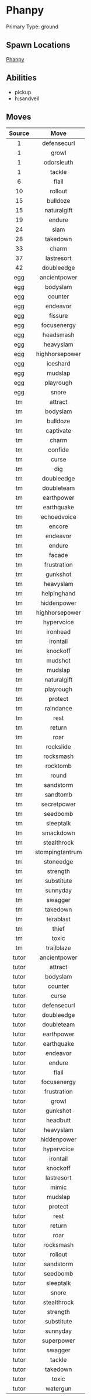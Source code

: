 # Phanpy  
Primary Type: ground  
  
## Spawn Locations  
[Phanpy](/data/spawn_presets/phanpy.md)  
  
## Abilities  
  * pickup
  * h:sandveil
  
  
## Moves  
  
| Source | Move |  
|:---:|:---:|  
| 1 | defensecurl |  
| 1 | growl |  
| 1 | odorsleuth |  
| 1 | tackle |  
| 6 | flail |  
| 10 | rollout |  
| 15 | bulldoze |  
| 15 | naturalgift |  
| 19 | endure |  
| 24 | slam |  
| 28 | takedown |  
| 33 | charm |  
| 37 | lastresort |  
| 42 | doubleedge |  
| egg | ancientpower |  
| egg | bodyslam |  
| egg | counter |  
| egg | endeavor |  
| egg | fissure |  
| egg | focusenergy |  
| egg | headsmash |  
| egg | heavyslam |  
| egg | highhorsepower |  
| egg | iceshard |  
| egg | mudslap |  
| egg | playrough |  
| egg | snore |  
| tm | attract |  
| tm | bodyslam |  
| tm | bulldoze |  
| tm | captivate |  
| tm | charm |  
| tm | confide |  
| tm | curse |  
| tm | dig |  
| tm | doubleedge |  
| tm | doubleteam |  
| tm | earthpower |  
| tm | earthquake |  
| tm | echoedvoice |  
| tm | encore |  
| tm | endeavor |  
| tm | endure |  
| tm | facade |  
| tm | frustration |  
| tm | gunkshot |  
| tm | heavyslam |  
| tm | helpinghand |  
| tm | hiddenpower |  
| tm | highhorsepower |  
| tm | hypervoice |  
| tm | ironhead |  
| tm | irontail |  
| tm | knockoff |  
| tm | mudshot |  
| tm | mudslap |  
| tm | naturalgift |  
| tm | playrough |  
| tm | protect |  
| tm | raindance |  
| tm | rest |  
| tm | return |  
| tm | roar |  
| tm | rockslide |  
| tm | rocksmash |  
| tm | rocktomb |  
| tm | round |  
| tm | sandstorm |  
| tm | sandtomb |  
| tm | secretpower |  
| tm | seedbomb |  
| tm | sleeptalk |  
| tm | smackdown |  
| tm | stealthrock |  
| tm | stompingtantrum |  
| tm | stoneedge |  
| tm | strength |  
| tm | substitute |  
| tm | sunnyday |  
| tm | swagger |  
| tm | takedown |  
| tm | terablast |  
| tm | thief |  
| tm | toxic |  
| tm | trailblaze |  
| tutor | ancientpower |  
| tutor | attract |  
| tutor | bodyslam |  
| tutor | counter |  
| tutor | curse |  
| tutor | defensecurl |  
| tutor | doubleedge |  
| tutor | doubleteam |  
| tutor | earthpower |  
| tutor | earthquake |  
| tutor | endeavor |  
| tutor | endure |  
| tutor | flail |  
| tutor | focusenergy |  
| tutor | frustration |  
| tutor | growl |  
| tutor | gunkshot |  
| tutor | headbutt |  
| tutor | heavyslam |  
| tutor | hiddenpower |  
| tutor | hypervoice |  
| tutor | irontail |  
| tutor | knockoff |  
| tutor | lastresort |  
| tutor | mimic |  
| tutor | mudslap |  
| tutor | protect |  
| tutor | rest |  
| tutor | return |  
| tutor | roar |  
| tutor | rocksmash |  
| tutor | rollout |  
| tutor | sandstorm |  
| tutor | seedbomb |  
| tutor | sleeptalk |  
| tutor | snore |  
| tutor | stealthrock |  
| tutor | strength |  
| tutor | substitute |  
| tutor | sunnyday |  
| tutor | superpower |  
| tutor | swagger |  
| tutor | tackle |  
| tutor | takedown |  
| tutor | toxic |  
| tutor | watergun |  
  
